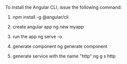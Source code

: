 To install the Angular CLI, issue the following command:

1. npm install -g @angular/cli


2. create angular app
	ng new myapp

3. run the app
	ng serve -o

4. generate component
	ng generate component <component-name>

5. generate service with the name "http"
	ng g s http